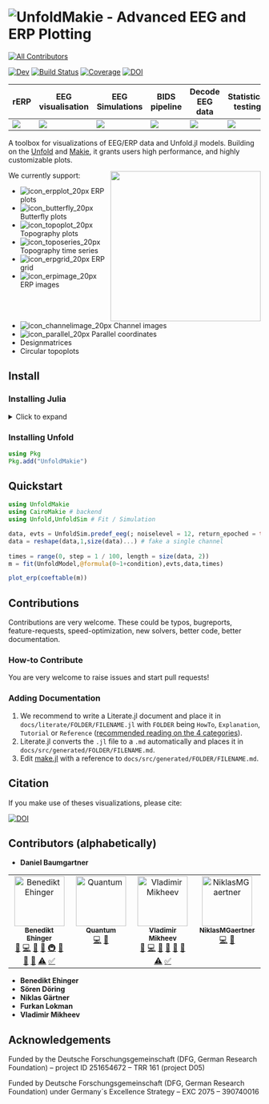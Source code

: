 # ![UnfoldMakie - Advanced EEG and ERP Plotting](https://github.com/unfoldtoolbox/UnfoldMakie.jl/assets/57703446/26b770b3-afa0-4652-b654-82d2f737f42f)
<!-- ALL-CONTRIBUTORS-BADGE:START - Do not remove or modify this section -->
[![All Contributors](https://img.shields.io/badge/all_contributors-4-orange.svg?style=flat-square)](#contributors-)
<!-- ALL-CONTRIBUTORS-BADGE:END -->


[![Dev](https://img.shields.io/badge/docs-dev-blue.svg)](https://unfoldtoolbox.github.io/UnfoldMakie.jl/dev)
[![Build Status](https://github.com/unfoldtoolbox/UnfoldMakie.jl/workflows/CI/badge.svg)](https://github.com/unfoldtoolbox/UnfoldMakie.jl/actions)
[![Coverage](https://codecov.io/gh/behinger/UnfoldMakie.jl/branch/master/graph/badge.svg)](https://codecov.io/gh/behinger/UnfoldMakie.jl)
[![DOI](https://zenodo.org/badge/DOI/10.5281/zenodo.6531996.svg)](https://doi.org/10.5281/zenodo.6531996)

|rERP|EEG visualisation|EEG Simulations|BIDS pipeline|Decode EEG data|Statistical testing|
|---|---|---|---|---|---|
| <a href="https://github.com/unfoldtoolbox/Unfold.jl/tree/main"><img src="https://github-production-user-asset-6210df.s3.amazonaws.com/10183650/277623787-757575d0-aeb9-4d94-a5f8-832f13dcd2dd.png"></a> | <a href="https://github.com/unfoldtoolbox/UnfoldMakie.jl"><img  src="https://github-production-user-asset-6210df.s3.amazonaws.com/10183650/277623793-37af35a0-c99c-4374-827b-40fc37de7c2b.png"></a>|<a href="https://github.com/unfoldtoolbox/UnfoldSim.jl"><img src="https://github-production-user-asset-6210df.s3.amazonaws.com/10183650/277623795-328a4ccd-8860-4b13-9fb6-64d3df9e2091.png"></a>|<a href="https://github.com/unfoldtoolbox/UnfoldBIDS.jl"><img src="https://github-production-user-asset-6210df.s3.amazonaws.com/10183650/277622460-2956ca20-9c48-4066-9e50-c5d25c50f0d1.png"></a>|<a href="https://github.com/unfoldtoolbox/UnfoldDecode.jl"><img src="https://github-production-user-asset-6210df.s3.amazonaws.com/10183650/277622487-802002c0-a1f2-4236-9123-562684d39dcf.png"></a>|<a href="https://github.com/unfoldtoolbox/UnfoldStats.jl"><img  src="https://github-production-user-asset-6210df.s3.amazonaws.com/10183650/277623799-4c8f2b5a-ea84-4ee3-82f9-01ef05b4f4c6.png"></a>|

A toolbox for  visualizations of EEG/ERP data and Unfold.jl models.
Building on the [Unfold](https://github.com/unfoldtoolbox/unfold.jl/) and [Makie](https://makie.juliaplots.org/stable/), it grants users high performance, and highly customizable plots.

We currently support: 
<img  src="https://github.com/unfoldtoolbox/UnfoldMakie.jl/assets/10183650/af2801e5-cd64-4932-b84d-9abc1d8470ee" width="300" align="right">
- ![icon_erpplot_20px](https://github.com/unfoldtoolbox/UnfoldMakie.jl/assets/10183650/22c8472d-df78-46d7-afe8-e1e4e7b04313)
ERP plots
- ![icon_butterfly_20px](https://github.com/unfoldtoolbox/UnfoldMakie.jl/assets/10183650/30b86665-3705-4258-bffa-97abcd308235)
Butterfly plots
- ![icon_topoplot_20px](https://github.com/unfoldtoolbox/UnfoldMakie.jl/assets/10183650/ea91f14f-30df-4316-997b-56bc411c9276)
Topography plots
- ![icon_toposeries_20px](https://github.com/unfoldtoolbox/UnfoldMakie.jl/assets/10183650/eceab5d6-88c7-41ae-b0d8-5ca652e83b40)
Topography time series
- ![icon_erpgrid_20px](https://github.com/unfoldtoolbox/UnfoldMakie.jl/assets/10183650/83b42a21-439a-49fd-80bc-cd82872695e9)
ERP grid
- ![icon_erpimage_20px](https://github.com/unfoldtoolbox/UnfoldMakie.jl/assets/10183650/b45b0547-7333-4d28-9ac8-33a989b7c132)
ERP images
- ![icon_channelimage_20px](https://github.com/unfoldtoolbox/UnfoldMakie.jl/assets/10183650/7ea16a7a-879a-4dcc-aaab-bc97211910ba)
Channel images
- ![icon_parallel_20px](https://github.com/unfoldtoolbox/UnfoldMakie.jl/assets/10183650/dab097c3-bcd6-4405-a44b-71cbe3e5fac9)
Parallel coordinates
- Designmatrices
- Circular topoplots


## Install

### Installing Julia

<details>
<summary>Click to expand</summary>

The recommended way to install julia is [juliaup](https://github.com/JuliaLang/juliaup).
It allows you to, e.g., easily update Julia at a later point, but also test out alpha/beta versions etc.

TL:DR; If you dont want to read the explicit instructions, just copy the following command

#### Windows

AppStore -> JuliaUp,  or `winget install julia -s msstore` in CMD

#### Mac & Linux

`curl -fsSL https://install.julialang.org | sh` in any shell
</details>

### Installing Unfold

```julia
using Pkg
Pkg.add("UnfoldMakie")
```

## Quickstart

```julia
using UnfoldMakie
using CairoMakie # backend
using Unfold,UnfoldSim # Fit / Simulation

data, evts = UnfoldSim.predef_eeg(; noiselevel = 12, return_epoched = true)
data = reshape(data,1,size(data)...) # fake a single channel
	
times = range(0, step = 1 / 100, length = size(data, 2))
m = fit(UnfoldModel,@formula(0~1+condition),evts,data,times)

plot_erp(coeftable(m))
```

## Contributions

Contributions are very welcome. These could be typos, bugreports, feature-requests, speed-optimization, new solvers, better code, better documentation.

### How-to Contribute

You are very welcome to raise issues and start pull requests!

### Adding Documentation

1. We recommend to write a Literate.jl document and place it in `docs/literate/FOLDER/FILENAME.jl` with `FOLDER` being `HowTo`, `Explanation`, `Tutorial` or `Reference` ([recommended reading on the 4 categories](https://documentation.divio.com/)).
2. Literate.jl converts the `.jl` file to a `.md` automatically and places it in `docs/src/generated/FOLDER/FILENAME.md`.
3. Edit [make.jl](https://github.com/unfoldtoolbox/Unfold.jl/blob/main/docs/make.jl) with a reference to `docs/src/generated/FOLDER/FILENAME.md`.

## Citation

If you make use of theses visualizations, please cite:

[![DOI](https://zenodo.org/badge/DOI/10.5281/zenodo.6531996.svg)](https://doi.org/10.5281/zenodo.6531996)

## Contributors (alphabetically)

- **Daniel Baumgartner**
<!-- ALL-CONTRIBUTORS-LIST:START - Do not remove or modify this section -->
<!-- prettier-ignore-start -->
<!-- markdownlint-disable -->
<table>
  <tbody>
    <tr>
      <td align="center" valign="top" width="14.28%"><a href="http://www.benediktehinger.de"><img src="https://avatars.githubusercontent.com/u/10183650?v=4?s=100" width="100px;" alt="Benedikt Ehinger"/><br /><sub><b>Benedikt Ehinger</b></sub></a><br /><a href="https://github.com/unfoldtoolbox/UnfoldMakie.jl/issues?q=author%3Abehinger" title="Bug reports">🐛</a> <a href="https://github.com/unfoldtoolbox/UnfoldMakie.jl/commits?author=behinger" title="Code">💻</a> <a href="https://github.com/unfoldtoolbox/UnfoldMakie.jl/commits?author=behinger" title="Documentation">📖</a> <a href="#ideas-behinger" title="Ideas, Planning, & Feedback">🤔</a> <a href="#infra-behinger" title="Infrastructure (Hosting, Build-Tools, etc)">🚇</a> <a href="#maintenance-behinger" title="Maintenance">🚧</a> <a href="#question-behinger" title="Answering Questions">💬</a> <a href="https://github.com/unfoldtoolbox/UnfoldMakie.jl/pulls?q=is%3Apr+reviewed-by%3Abehinger" title="Reviewed Pull Requests">👀</a> <a href="https://github.com/unfoldtoolbox/UnfoldMakie.jl/commits?author=behinger" title="Tests">⚠️</a> <a href="#tutorial-behinger" title="Tutorials">✅</a></td>
      <td align="center" valign="top" width="14.28%"><a href="https://github.com/Link250"><img src="https://avatars.githubusercontent.com/u/4541950?v=4?s=100" width="100px;" alt="Quantum"/><br /><sub><b>Quantum</b></sub></a><br /><a href="https://github.com/unfoldtoolbox/UnfoldMakie.jl/commits?author=Link250" title="Code">💻</a> <a href="https://github.com/unfoldtoolbox/UnfoldMakie.jl/commits?author=Link250" title="Documentation">📖</a></td>
      <td align="center" valign="top" width="14.28%"><a href="https://github.com/vladdez"><img src="https://avatars.githubusercontent.com/u/33777074?v=4?s=100" width="100px;" alt="Vladimir Mikheev"/><br /><sub><b>Vladimir Mikheev</b></sub></a><br /><a href="https://github.com/unfoldtoolbox/UnfoldMakie.jl/issues?q=author%3Avladdez" title="Bug reports">🐛</a> <a href="https://github.com/unfoldtoolbox/UnfoldMakie.jl/commits?author=vladdez" title="Code">💻</a> <a href="https://github.com/unfoldtoolbox/UnfoldMakie.jl/commits?author=vladdez" title="Documentation">📖</a> <a href="#ideas-vladdez" title="Ideas, Planning, & Feedback">🤔</a> <a href="#maintenance-vladdez" title="Maintenance">🚧</a> <a href="https://github.com/unfoldtoolbox/UnfoldMakie.jl/pulls?q=is%3Apr+reviewed-by%3Avladdez" title="Reviewed Pull Requests">👀</a> <a href="https://github.com/unfoldtoolbox/UnfoldMakie.jl/commits?author=vladdez" title="Tests">⚠️</a> <a href="#tutorial-vladdez" title="Tutorials">✅</a></td>
      <td align="center" valign="top" width="14.28%"><a href="https://github.com/NiklasMGaertner"><img src="https://avatars.githubusercontent.com/u/54365174?v=4?s=100" width="100px;" alt="NiklasMGaertner"/><br /><sub><b>NiklasMGaertner</b></sub></a><br /><a href="https://github.com/unfoldtoolbox/UnfoldMakie.jl/commits?author=NiklasMGaertner" title="Code">💻</a> <a href="https://github.com/unfoldtoolbox/UnfoldMakie.jl/commits?author=NiklasMGaertner" title="Documentation">📖</a></td>
    </tr>
  </tbody>
</table>

<!-- markdownlint-restore -->
<!-- prettier-ignore-end -->

<!-- ALL-CONTRIBUTORS-LIST:END -->
- **Benedikt Ehinger**
- **Sören Döring**
- **Niklas Gärtner**
- **Furkan Lokman**
- **Vladimir Mikheev**

## Acknowledgements

Funded by the Deutsche Forschungsgemeinschaft (DFG, German Research Foundation) – project ID 251654672 – TRR 161 (project D05)

Funded by Deutsche Forschungsgemeinschaft (DFG, German Research Foundation) under Germany´s Excellence Strategy – EXC 2075 – 390740016
